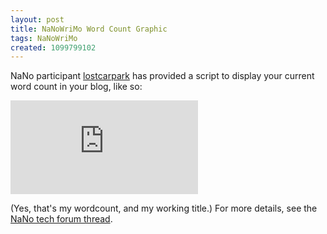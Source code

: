 ```yaml
---
layout: post
title: NaNoWriMo Word Count Graphic
tags: NaNoWriMo
created: 1099799102
---
```

 NaNo participant [lostcarpark](http://www.nanowrimo.org/userinfo.php?uid=8930) has provided a script to display your current word count in your blog, like so:

![mcd's word count](http://www.lostcarpark.com/wordcount.php?uid=4573 "NaNoCount")

(Yes, that's my wordcount, and my working title.) For more details, see the [NaNo tech forum thread](http://www.nanowrimo.org/modules/newbb/viewtopic.php?topic_id=13340&forum=157).

